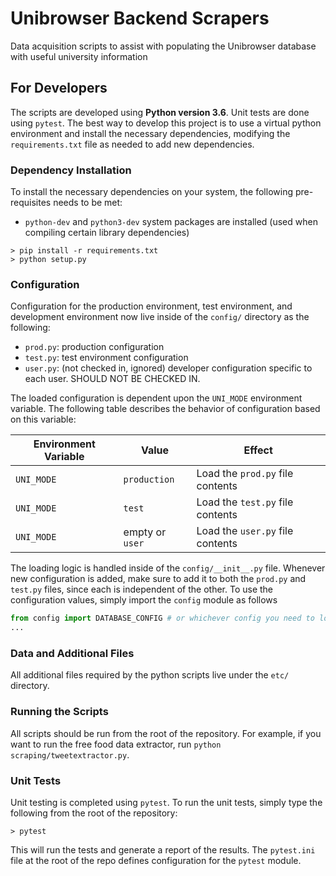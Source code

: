 # Unibrowser Backend Scrapers
Data acquisition scripts to assist with populating the Unibrowser database with useful university information

## For Developers
The scripts are developed using **Python version 3.6**. Unit tests are done using `pytest`. The best way to develop this project is to use a virtual python environment and install the necessary dependencies, modifying the `requirements.txt` file as needed to add new dependencies.

### Dependency Installation
To install the necessary dependencies on your system, the following pre-requisites needs to be met:
- `python-dev` and `python3-dev` system packages are installed (used when compiling certain library dependencies)

```text
> pip install -r requirements.txt
> python setup.py
```

### Configuration
Configuration for the production environment, test environment, and development environment now live inside of the `config/` directory as the following:
- `prod.py`: production configuration
- `test.py`: test environment configuration
- `user.py`: (not checked in, ignored) developer configuration specific to each user. SHOULD NOT BE CHECKED IN.

The loaded configuration is dependent upon the `UNI_MODE` environment variable. The following table describes the behavior of configuration based on this variable:

| Environment Variable | Value | Effect |
|---|---|---|
| `UNI_MODE` | `production` | Load the `prod.py` file contents |
| `UNI_MODE` | `test` | Load the `test.py` file contents |
| `UNI_MODE` | empty or `user` | Load the `user.py` file contents |

The loading logic is handled inside of the `config/__init__.py` file. Whenever new configuration is added, make sure to add it to both the `prod.py` and `test.py` files, since each is independent of the other. To use the configuration values, simply import the `config` module as follows

```python
from config import DATABASE_CONFIG # or whichever config you need to load
...
```

### Data and Additional Files
All additional files required by the python scripts live under the `etc/` directory.

### Running the Scripts
All scripts should be run from the root of the repository. For example, if you want to run the free food data extractor, run `python scraping/tweetextractor.py`.

### Unit Tests
Unit testing is completed using `pytest`. To run the unit tests, simply type the following from the root of the repository:

```text
> pytest
```

This will run the tests and generate a report of the results. The `pytest.ini` file at the root of the repo defines configuration for the `pytest` module.
